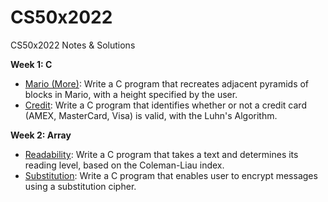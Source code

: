 # CS50x2022
CS50x2022 Notes &amp; Solutions

**Week 1: C**
- <a href="https://cs50.harvard.edu/x/2022/psets/1/mario/more/">Mario (More)</a>: Write a C program that recreates adjacent pyramids of blocks in Mario, with a height specified by the user. 
- <a href="https://cs50.harvard.edu/x/2022/psets/1/credit/)">Credit</a>: Write a C program that identifies whether or not a credit card (AMEX, MasterCard, Visa) is valid, with the Luhn's Algorithm.

**Week 2: Array**
- <a href="https://cs50.harvard.edu/x/2022/psets/2/readability/)">Readability</a>: Write a C program that takes a text and determines its reading level, based on the Coleman-Liau index.
- <a href="https://cs50.harvard.edu/x/2022/psets/2/substitution/">Substitution</a>: Write a C program that enables user to encrypt messages using a substitution cipher.